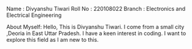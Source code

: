Name : Divyanshu Tiwari
Roll No : 220108022 
Branch : Electronics and Electrical Engineering

About Myself: Hello, This is Divyanshu Tiwari. I come from a small city ,Deoria in East Uttar Pradesh. I have a keen interest in coding. I want to explore this field as I am new to this.
